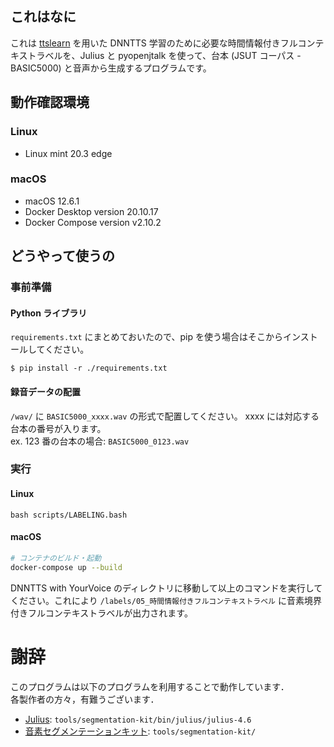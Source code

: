 ## これはなに
これは [ttslearn](https://github.com/r9y9/ttslearn) を用いた DNNTTS 学習のために必要な時間情報付きフルコンテキストラベルを、Julius と pyopenjtalk を使って、台本 (JSUT コーパス - BASIC5000) と音声から生成するプログラムです。
## 動作確認環境
### Linux
* Linux mint 20.3 edge
### macOS
* macOS 12.6.1
* Docker Desktop version 20.10.17
* Docker Compose version v2.10.2
## どうやって使うの
### 事前準備
#### Python ライブラリ
`requirements.txt` にまとめておいたので、pip を使う場合はそこからインストールしてください。
```
$ pip install -r ./requirements.txt
```
#### 録音データの配置
`/wav/` に `BASIC5000_xxxx.wav` の形式で配置してください。 xxxx には対応する台本の番号が入ります。<br>
ex. 123 番の台本の場合: `BASIC5000_0123.wav`
### 実行
#### Linux
```
bash scripts/LABELING.bash
```
#### macOS
```bash
# コンテナのビルド・起動
docker-compose up --build
```

DNNTTS with YourVoice のディレクトリに移動して以上のコマンドを実行してください。これにより `/labels/05_時間情報付きフルコンテキストラベル` に音素境界付きフルコンテキストラベルが出力されます。<br>
# 謝辞
このプログラムは以下のプログラムを利用することで動作しています．<br>
各製作者の方々，有難うございます．<br>
* [Julius](https://julius.osdn.jp/index.php?q=newjulius.html): `tools/segmentation-kit/bin/julius/julius-4.6`
* [音素セグメンテーションキット](https://julius.osdn.jp/index.php?q=ouyoukit.html): `tools/segmentation-kit/`
